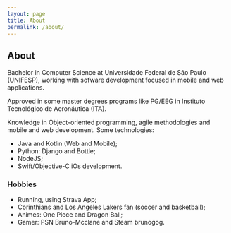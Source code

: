 ```yaml
---
layout: page
title: About
permalink: /about/
---
```


## About

Bachelor in Computer Science at Universidade Federal de São Paulo (UNIFESP), working with sofware development focused in mobile and web applications.

Approved in some master degrees programs like PG/EEG in Instituto Tecnológico de Aeronáutica (ITA).

Knowledge in Object-oriented programming, agile methodologies and mobile and web development.
Some technologies:

* Java and Kotlin (Web and Mobile);
* Python: Django and Bottle;
* NodeJS;
* Swift/Objective-C iOs development.

### Hobbies
* Running, using Strava App;
* Corinthians and Los Angeles Lakers fan (soccer and basketball);
* Animes: One Piece and Dragon Ball;
* Gamer: PSN Bruno-Mcclane and Steam brunogog.
